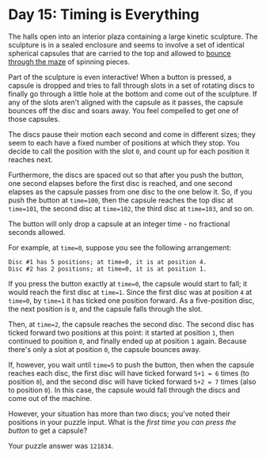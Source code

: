 # Day 15: Timing is Everything

The halls open into an interior plaza containing a large kinetic
sculpture. The sculpture is in a sealed enclosure and seems to involve a
set of identical spherical capsules that are carried to the top and
allowed to [bounce through the maze](https://youtu.be/IxDoO9oODOk?t=177)
of spinning pieces.

Part of the sculpture is even interactive! When a button is pressed, a
capsule is dropped and tries to fall through slots in a set of rotating
discs to finally go through a little hole at the bottom and come out of
the sculpture. If any of the slots aren't aligned with the capsule as it
passes, the capsule bounces off the disc and soars away. You feel
compelled to <span
title="These machines are everywhere in Japan, but on a MUCH smaller scale.">
get one of those capsules</span>.

The discs pause their motion each second and come in different sizes;
they seem to each have a fixed number of positions at which they stop.
You decide to call the position with the slot `0`, and count up for each
position it reaches next.

Furthermore, the discs are spaced out so that after you push the button,
one second elapses before the first disc is reached, and one second
elapses as the capsule passes from one disc to the one below it. So, if
you push the button at `time=100`, then the capsule reaches the top disc
at `time=101`, the second disc at `time=102`, the third disc at
`time=103`, and so on.

The button will only drop a capsule at an integer time - no fractional
seconds allowed.

For example, at `time=0`, suppose you see the following arrangement:

    Disc #1 has 5 positions; at time=0, it is at position 4.
    Disc #2 has 2 positions; at time=0, it is at position 1.

If you press the button exactly at `time=0`, the capsule would start to
fall; it would reach the first disc at `time=1`. Since the first disc
was at position `4` at `time=0`, by `time=1` it has ticked one position
forward. As a five-position disc, the next position is `0`, and the
capsule falls through the slot.

Then, at `time=2`, the capsule reaches the second disc. The second disc
has ticked forward two positions at this point: it started at position
`1`, then continued to position `0`, and finally ended up at position
`1` again. Because there's only a slot at position `0`, the capsule
bounces away.

If, however, you wait until `time=5` to push the button, then when the
capsule reaches each disc, the first disc will have ticked forward
`5+1 = 6` times (to position `0`), and the second disc will have ticked
forward `5+2 = 7` times (also to position `0`). In this case, the
capsule would fall through the discs and come out of the machine.

However, your situation has more than two discs; you've noted their
positions in your puzzle input. What is the *first time you can press
the button* to get a capsule?

Your puzzle answer was `121834`.
